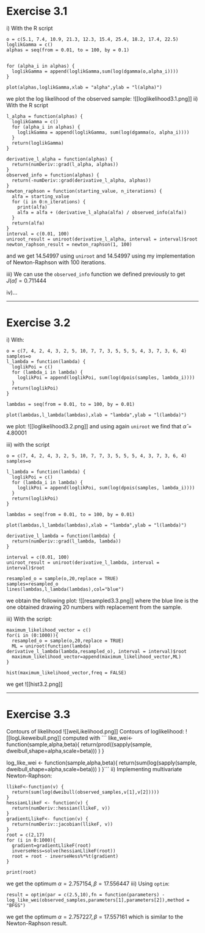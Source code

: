 # Exercise 3.1
i) With the R script
```
o = c(5.1, 7.4, 10.9, 21.3, 12.3, 15.4, 25.4, 18.2, 17.4, 22.5)
loglikGamma = c()
alphas = seq(from = 0.01, to = 100, by = 0.1)


for (alpha_i in alphas) {
  loglikGamma = append(loglikGamma,sum(log(dgamma(o,alpha_i))))
}

plot(alphas,loglikGamma,xlab = "alpha",ylab = "l(alpha)")
```
we plot the log likelihood of the observed sample:
![[loglikelihood3.1.png]]
ii) With the R script 
```
l_alpha = function(alphas) {
  loglikGamma = c()
  for (alpha_i in alphas) {
    loglikGamma = append(loglikGamma, sum(log(dgamma(o, alpha_i))))
  }
  return(loglikGamma)
}

derivative_l_alpha = function(alphas) {
  return(numDeriv::grad(l_alpha, alphas))
}
observed_info = function(alphas) {
  return(-numDeriv::grad(derivative_l_alpha, alphas))
}
newton_raphson = function(starting_value, n_iterations) {
  alfa = starting_value
  for (i in 0:n_iterations) {
    print(alfa)
    alfa = alfa + (derivative_l_alpha(alfa) / observed_info(alfa))
  }
  return(alfa)
}
interval = c(0.01, 100)
uniroot_result = uniroot(derivative_l_alpha, interval = interval)$root
newton_raphson_result = newton_raphson(1, 100)

```

and we get 14.54997 using `uniroot` and 14.54997 using my implementation of Newton-Raphson with 100 iterations.

iii) We can use the `observed_info` function we defined previously to get $J(\hat \alpha)=0.711444$ 

iv)...

---

# Exercise 3.2

i) With:
```
o = c(7, 4, 2, 4, 3, 2, 5, 10, 7, 7, 3, 5, 5, 5, 4, 3, 7, 3, 6, 4)
samples=o
l_lambda = function(lambda) {
  loglikPoi = c()
  for (lambda_i in lambda) {
    loglikPoi = append(loglikPoi, sum(log(dpois(samples, lambda_i))))
  }
  return(loglikPoi)
}

lambdas = seq(from = 0.01, to = 100, by = 0.01)

plot(lambdas,l_lambda(lambdas),xlab = "lambda",ylab = "l(lambda)")
```
we plot:
![[loglikelihood3.2.png]]
and using again `uniroot` we find that $\hat \alpha = 4.80001$

iii) with the script
```
o = c(7, 4, 2, 4, 3, 2, 5, 10, 7, 7, 3, 5, 5, 5, 4, 3, 7, 3, 6, 4)
samples=o

l_lambda = function(lambda) {
  loglikPoi = c()
  for (lambda_i in lambda) {
    loglikPoi = append(loglikPoi, sum(log(dpois(samples, lambda_i))))
  }
  return(loglikPoi)
}

lambdas = seq(from = 0.01, to = 100, by = 0.01)

plot(lambdas,l_lambda(lambdas),xlab = "lambda",ylab = "l(lambda)")

derivative_l_lambda = function(lambda) {
  return(numDeriv::grad(l_lambda, lambda))
}

interval = c(0.01, 100)
uniroot_result = uniroot(derivative_l_lambda, interval = interval)$root

resampled_o = sample(o,20,replace = TRUE)
samples=resampled_o
lines(lambdas,l_lambda(lambdas),col="blue")
```
we obtain the following plot:
![[resampled3.3.png]]
where the blue line is the one obtained drawing 20 numbers with replacement from the sample.

iii) With the script:
```
maximum_likelihood_vector = c()
for(i in (0:1000)){
  resampled_o = sample(o,20,replace = TRUE)
  ML = uniroot(function(lambda) derivative_l_lambda(lambda,resampled_o), interval = interval)$root
  maximum_likelihood_vector=append(maximum_likelihood_vector,ML)
}

hist(maximum_likelihood_vector,freq = FALSE)
```
we get ![[hist3.2.png]]

---
# Exercise 3.3
Contours of likelihood
![[weiLikelihood.png]]
Contours of loglikelihood:
![[logLikeweibull.png]]
computed with ```
like_wei<- function(sample,alpha,beta){
 return(prod((sapply(sample, dweibull,shape=alpha,scale=beta))) )
}

log_like_wei <- function(sample,alpha,beta){
 return(sum(log(sapply(sample, dweibull,shape=alpha,scale=beta))) )
}```
ii) Implementing multivariate Newton-Raphson:
```
llikeF<-function(v) {
  return(sum(log(dweibull(observed_samples,v[1],v[2]))))
}
hessianLlikeF <- function(v) {
  return(numDeriv::hessian(llikeF, v))
}
gradientLlikeF<- function(v) {
  return(numDeriv::jacobian(llikeF, v))
}
root = c(2,17)
for (i in 0:1000){
  gradient=gradientLlikeF(root)
  inverseHess=solve(hessianLlikeF(root))
  root = root - inverseHess%*%t(gradient) 
}

print(root)
```
we get the optimum $\alpha = 2.757154, \beta = 17.556447$
iii) Using `optim`: 
```
result = optim(par = c(2.5,10),fn = function(parameters) -log_like_wei(observed_samples,parameters[1],parameters[2]),method = "BFGS")

```
we get the optimum  $\alpha = 2.757227,\beta =  17.557161$
which is similar to the Newton-Raphson result.
